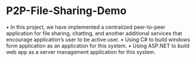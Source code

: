# P2P-File-Sharing-Demo
• In this project, we have implemented a centralized peer-to-peer application for file sharing, chatting, and another additional services that encourage application’s user to be active user.
• Using C# to build windows form application as an application for this system. 
• Using ASP.NET to build web app as a server management application for this system.
